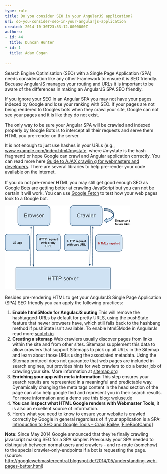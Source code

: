 ```yaml
---
type: rule
title: Do you consider SEO in your AngularJS application?
uri: do-you-consider-seo-in-your-angularjs-application
created: 2014-10-30T23:53:12.0000000Z
authors:
- id: 44
  title: Duncan Hunter
- id: 1
  title: Adam Cogan

---
```


​​​​​​​​Search Engine Optimisation (SEO) with a Single Page Application (SPA) needs consideration like any other Framework to ensure it is SEO friendly. Becuase AngularJS manages your routing and URLs it is important to be aware of the differences in making an AngularJS SPA SEO friendly.
 
If you ignore your SEO in an Angular SPA you may not have your pages indexed by Google and lose your ranking with SEO. If your pages are not being rendered to Googles bots when they crawl your site, Google can not see your pages and it is like they do not exist.


The only way to be sure your Angular SPA will be crawled and indexed properly by Google Bots is to intercept all their requests and serve them HTML you pre-render on the server.


It is not enough to just use hashes in your URLs (e.g., www.example.com/index.html#mystate, where #mystate is the hash fragment) or hope Google can crawl and Angular application correctly. You can read more here [Guide to AJAX crawlin g for webmasters and developers](https://developers.google.com/webmasters/ajax-crawling/docs/getting-started).  There are several libraries to help pre-render your code available on the internet. 
 ​ <br>      
If you do not pre-render HTML you may still get good enough SEO as Google Bots are getting better at crawling JavaScript but you can not be certain it will work. You can use [Google Fetch](https://www.google.com/webmasters/tools/googlebot-fetch) to test how your web pages look to a Google bot.
 
![ How to configure your site to pre-render HTML for Google bots.](seo_for_angular-diagram.png) 

Besides pre-rendering HTML to get your AngularJS Single Page Application (SPA) SEO friendly you can apply the following practices:

1. **Enable html5Mode for AngularJS outing**
This will remove the hashtagged-URLs by default for pretty URLS, using the pushState feature that newer browsers have, which still falls back to the hashbang method if pushState isn't available. To enable html5Mode in AngularJs read more [scotch.io](http://scotch.io/quick-tips/js/angular/pretty-urls-in-angularjs-removing-the-hashtag)
2. **Creating a sitemap**
Web crawlers usually discover pages from links within the site and from other sites. Sitemaps supplement this data to allow crawlers that support Sitemaps to pick up all URLs in the Sitemap and learn about those URLs using the associated metadata. Using the Sitemap protocol does not guarantee that web pages are included in search engines, but provides hints for web crawlers to do a better job of crawling your site.  More information at  [sitemap.org](http://www.sitemaps.org/protocol.html)
3. **Enriching your app with meta information**
This step ensures your search results are represented in a meaningful and predictable way. Dynamically changing the meta tags content in the head section of the page can also help google find and represent you in their search results.  
For more information and a demo see this  blog: [weluse.de](https://weluse.de/blog/angularjs-seo-finally-a-piece-of-cake.html)
4. **You can inspect what HTML Google renders with Webmaster Tools**, it is also an excellent source of information.
5. Here’s what you need to know to ensure your website is crawled correctly by Google in general regardless of if your application is a SPA: [Introduction to SEO and Google Tools – Craig Bailey \[FireBootCamp\]](https://tv.ssw.com/5162/introduction-seo-google-tools-craig-bailey-firebootcamp)
​​


**Note:** Since May 2014 Google announced that they're finally crawling javascript making SEO for a SPA simpler. Previously your SPA needed to distinguish between normal users and crawlers - and re-route (somehow) to the special crawler-only-endpoints if a bot is requesting the page.(source: http://googlewebmastercentral.blogspot.de/2014/05/understanding-web-pages-better.html)
